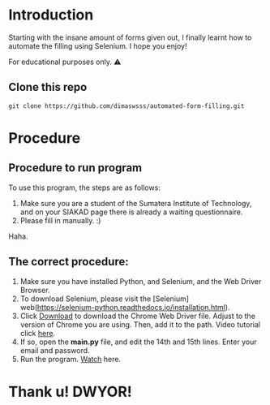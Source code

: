 # Introduction
Starting with the insane amount of forms given out, I finally learnt how to automate the filling using Selenium. I hope you enjoy!

For educational purposes only. ⚠️

## Clone this repo

```git
git clone https://github.com/dimaswsss/automated-form-filling.git
```

# Procedure
## Procedure to run program
To use this program, the steps are as follows:
1. Make sure you are a student of the Sumatera Institute of Technology, and on your SIAKAD page there is already a waiting questionnaire.
2. Please fill in manually. :)

Haha.


## The correct procedure:
1. Make sure you have installed Python, and Selenium, and the Web Driver Browser.
2. To download Selenium, please visit the [Selenium] web(https://selenium-python.readthedocs.io/installation.html).
3. Click [Download](https://sites.google.com/chromium.org/driver/) to download the Chrome Web Driver file. Adjust to the version of Chrome you are using. Then, add it to the path. Video tutorial click [here](https://www.youtube.com/watch?v=hoHg8BPbeuM).
4. If so, open the **main.py** file, and edit the 14th and 15th lines. Enter your email and password.
5. Run the program. [Watch](https://www.youtube.com/watch?v=OfhPiW4tThI) here.


# Thank u! DWYOR!
